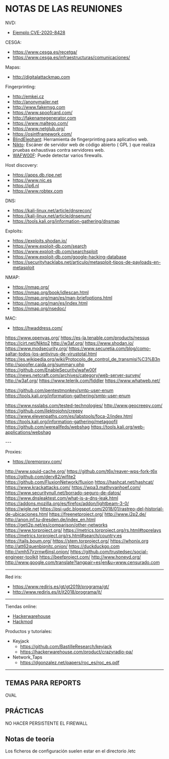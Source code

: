# NOTAS DE LAS REUNIONES

NVD:

- [Ejemplo CVE-2020-8428](https://nvd.nist.gov/vuln/detail/CVE-2020-8428)

CESGA:

- <https://www.cesga.es/recetga/>
- <https://www.cesga.es/infraestructuras/comunicaciones/>

Mapas:

- <http://digitalattackmap.com>

<!--Information gathering-->
Fingerprinting:

- <http://emkei.cz>
- <http://anonymailer.net>
- <http://www.fakemsg.com>
- <https://www.spoofcard.com/>
- <http://fakenamegenerator.com>
- <https://www.maltego.com/>
- <https://www.netglub.org/>
- <https://osintframework.com/>
- [BlindElephant](<https://github.com/lokifer/BlindElephant>): Herramienta de fingerprinting para aplicativo web.
- [Nikto](<https://cirt.net/Nikto2>): Escáner de servidor web de código abierto ( GPL ) que realiza pruebas exhaustivas contra servidores web.
- [WAFW00F](<https://github.com/EnableSecurity/wafw00f>): Puede detectar varios firewalls.

Host discovery:

- <https://apps.db.ripe.net>
- <https://www.nic.es>
- <https://ip6.nl>
- <https://www.robtex.com>

DNS:

- <https://kali-linux.net/article/dnsrecon/>
- <https://kali-linux.net/article/dnsenum/>
- <https://tools.kali.org/information-gathering/dnsmap>

Exploits:

- <https://exploits.shodan.io/>
- <https://www.exploit-db.com/search>
- <https://www.exploit-db.com/searchsploit>
- <https://www.exploit-db.com/google-hacking-database>
- <https://securityhacklabs.net/articulo/metasploit-tipos-de-payloads-en-metasploit>

NMAP:

- <https://nmap.org/>
- <https://nmap.org/book/idlescan.html>
- <https://nmap.org/man/es/man-briefoptions.html>
- <https://nmap.org/man/es/index.html>
- <https://nmap.org/nsedoc/>

MAC:

- <https://hwaddress.com/>

<https://www.openvas.org/>
<https://es-la.tenable.com/products/nessus>
<https://cirt.net/Nikto2>
<http://w3af.org/>
<https://www.shodan.io/>
<https://www.modsecurity.org/>
<https://www.securetia.com/blog/como-saltar-todos-los-antivirus-de-virustotal.html>
<https://es.wikipedia.org/wiki/Protocolo_de_control_de_transmisi%C3%B3n>
<http://spoofer.caida.org/summary.php>
<https://github.com/EnableSecurity/wafw00f>
<https://news.netcraft.com/archives/category/web-server-survey/>
<http://w3af.org/>
<https://www.telerik.com/fiddler>
<https://www.whatweb.net/>

<https://github.com/pentestmonkey/smtp-user-enum>
<https://tools.kali.org/information-gathering/smtp-user-enum>

<https://www.nsslabs.com/tested-technologies/>
<http://www.geocreepy.com/>
<https://github.com/ilektrojohn/creepy>
<https://www.elevenpaths.com/es/labstools/foca-2/index.html>
<https://tools.kali.org/information-gathering/metagoofil>
<https://github.com/wereallfeds/webshag>
<https://tools.kali.org/web-applications/webshag>

--- <!--ocultacion y privacidad-->

Proxies:

- <https://premproxy.com/>

<http://www.squid-cache.org/>
<https://github.com/t6x/reaver-wps-fork-t6x>
<https://github.com/derv82/wifite2>
<https://github.com/FluxionNetwork/fluxion>
<https://hashcat.net/hashcat/>
<https://www.krackattacks.com/>
<https://wpa3.mathyvanhoef.com/>
<https://www.securitynull.net/borrado-seguro-de-datos/>
<https://www.dnsleaktest.com/what-is-a-dns-leak.html>
<https://addons.mozilla.org/es/firefox/addon/lightbeam-3-0/>
<https://wigle.net>
<https://psi-udc.blogspot.com/2018/01/rastreo-del-historial-de-ubicaciones.html>
<https://freenetproject.org/>
<http://www.i2p2.de/>
<http://anon.inf.tu-dresden.de/index_en.html>
<https://geti2p.net/es/comparison/other-networks>
<https://www.torproject.org/>
<https://metrics.torproject.org/rs.html#toprelays>
<https://metrics.torproject.org/rs.html#search/country:es>
<https://tails.boum.org/>
<https://stem.torproject.org/>
<https://whonix.org>
<http://att62quenbiqnitc.onion/>
<https://duckduckgo.com>
<http://xmh57jrzrnw6insl.onion/>
<https://github.com/trustedsec/social-engineer-toolkit>
<https://beefproject.com/>
<http://www.honeyd.org/>
<http://www.google.com/translate?langpair=es|en&u=www.censurado.com>

---
<!--Otra información-->
Red iris:

- <https://www.rediris.es/gt/gt2019/programa/gt/>
- <http://www.rediris.es/jt/jt2018/programa/jt/>

---
<!--Extras-->
Tiendas online:

- [Hackerwarehouse](https://hackerwarehouse.com/)
- [Hackmod](http://www.hackmod.de/)

Productos y tutoriales:

- Keyjack
  - <https://github.com/BastilleResearch/keyjack>
  - <https://hackerwarehouse.com/product/crazyradio-pa/>
- Network_Taps
  - <https://dgonzalez.net/papers/roc_es/roc_es.pdf>

---

## TEMAS PARA REPORTS

OVAL

## PRÁCTICAS

NO HACER PERSISTENTE EL FIREWALL

## Notas de teoría

Los ficheros de configuración suelen estar en el directorio /etc
